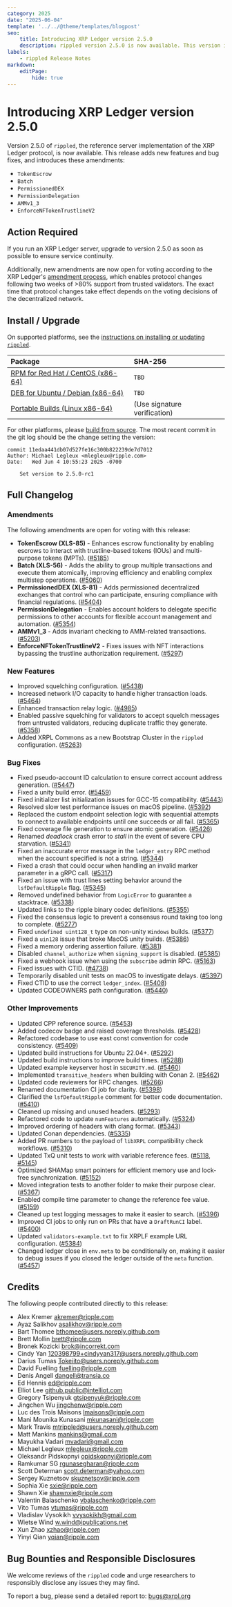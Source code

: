 ```yaml
---
category: 2025
date: "2025-06-04"
template: '../../@theme/templates/blogpost'
seo:
    title: Introducing XRP Ledger version 2.5.0
    description: rippled version 2.5.0 is now available. This version introduces new features and bug fixes.
labels:
    - rippled Release Notes
markdown:
    editPage:
        hide: true
---
```

# Introducing XRP Ledger version 2.5.0

Version 2.5.0 of `rippled`, the reference server implementation of the XRP Ledger protocol, is now available. This release adds new features and bug fixes, and introduces these amendments:

- `TokenEscrow`
- `Batch`
- `PermissionedDEX`
- `PermissionDelegation`
- `AMMv1_3`
- `EnforceNFTokenTrustlineV2`


## Action Required

If you run an XRP Ledger server, upgrade to version 2.5.0 as soon as possible to ensure service continuity.

Additionally, new amendments are now open for voting according to the XRP Ledger's [amendment process](../../docs/concepts/networks-and-servers/amendments.md), which enables protocol changes following two weeks of >80% support from trusted validators. The exact time that protocol changes take effect depends on the voting decisions of the decentralized network.


## Install / Upgrade

On supported platforms, see the [instructions on installing or updating `rippled`](../../docs/infrastructure/installation/index.md).

| Package | SHA-256 |
|:--------|:--------|
| [RPM for Red Hat / CentOS (x86-64)](https://repos.ripple.com/repos/rippled-rpm/stable/rippled-2.5.0-1.el7.x86_64.rpm) | `TBD` |
| [DEB for Ubuntu / Debian (x86-64)](https://repos.ripple.com/repos/rippled-deb/pool/stable/rippled_2.5.0-1_amd64.deb) | `TBD` |
| [Portable Builds (Linux x86-64)](https://github.com/XRPLF/rippled-portable-builds) | (Use signature verification) |

For other platforms, please [build from source](https://github.com/XRPLF/rippled/blob/master/BUILD.md). The most recent commit in the git log should be the change setting the version:

```text
commit 11edaa441db07d527fe16c300b822239de7d7012
Author: Michael Legleux <mlegleux@ripple.com>
Date:   Wed Jun 4 10:55:23 2025 -0700

    Set version to 2.5.0-rc1
```


## Full Changelog

### Amendments

The following amendments are open for voting with this release:

- **TokenEscrow (XLS-85)** - Enhances escrow functionality by enabling escrows to interact with trustline-based tokens (IOUs) and multi-purpose tokens (MPTs). ([#5185](https://github.com/XRPLF/rippled/pull/5185))
- **Batch (XLS-56)** - Adds the ability to group multiple transactions and execute them atomically, improving efficiency and enabling complex multistep operations. ([#5060](https://github.com/XRPLF/rippled/pull/5060))
- **PermissionedDEX (XLS-81)** - Adds permissioned decentralized exchanges that control who can participate, ensuring compliance with financial regulations. ([#5404](https://github.com/XRPLF/rippled/pull/5404))
- **PermissionDelegation** - Enables account holders to delegate specific permissions to other accounts for flexible account management and automation. ([#5354](https://github.com/XRPLF/rippled/pull/5354))
- **AMMv1_3** - Adds invariant checking to AMM-related transactions. ([#5203](https://github.com/XRPLF/rippled/pull/5203))
- **EnforceNFTokenTrustlineV2** - Fixes issues with NFT interactions bypassing the trustline authorization requirement. ([#5297](https://github.com/XRPLF/rippled/pull/5297))


### New Features

- Improved squelching configuration. ([#5438](https://github.com/XRPLF/rippled/pull/5438))
- Increased network I/O capacity to handle higher transaction loads. ([#5464](https://github.com/XRPLF/rippled/pull/5464))
- Enhanced transaction relay logic. ([#4985](https://github.com/XRPLF/rippled/pull/4985))
- Enabled passive squelching for validators to accept squelch messages from untrusted validators, reducing duplicate traffic they generate. ([#5358](https://github.com/XRPLF/rippled/pull/5358))
- Added XRPL Commons as a new Bootstrap Cluster in the `rippled` configuration. ([#5263](https://github.com/XRPLF/rippled/pull/5263))


### Bug Fixes

- Fixed pseudo-account ID calculation to ensure correct account address generation. ([#5447](https://github.com/XRPLF/rippled/pull/5447))
- Fixed a unity build error. ([#5459](https://github.com/XRPLF/rippled/pull/5459))
- Fixed initializer list initialization issues for GCC-15 compatibility. ([#5443](https://github.com/XRPLF/rippled/pull/5443))
- Resolved slow test performance issues on macOS pipeline. ([#5392](https://github.com/XRPLF/rippled/pull/5392))
- Replaced the custom endpoint selection logic with sequential attempts to connect to available endpoints until one succeeds or all fail. ([#5365](https://github.com/XRPLF/rippled/pull/5365))
- Fixed coverage file generation to ensure atomic generation. ([#5426](https://github.com/XRPLF/rippled/pull/5426))
- Renamed _deadlock_ crash error to _stall_ in the event of severe CPU starvation. ([#5341](https://github.com/XRPLF/rippled/pull/5341))
- Fixed an inaccurate error message in the `ledger_entry` RPC method when the account specified is not a string. ([#5344](https://github.com/XRPLF/rippled/pull/5344))
- Fixed a crash that could occur when handling an invalid marker parameter in a gRPC call. ([#5317](https://github.com/XRPLF/rippled/pull/5317))
- Fixed an issue with trust lines setting behavior around the `lsfDefaultRipple` flag. ([#5345](https://github.com/XRPLF/rippled/pull/5345))
- Removed undefined behavior from `LogicError` to guarantee a stacktrace. ([#5338](https://github.com/XRPLF/rippled/pull/5338))
- Updated links to the ripple binary codec definitions. ([#5355](https://github.com/XRPLF/rippled/pull/5355))
- Fixed the consensus logic to prevent a consensus round taking too long to complete. ([#5277](https://github.com/XRPLF/rippled/pull/5277))
- Fixed `undefined uint128_t` type on non-unity `Windows` builds. ([#5377](https://github.com/XRPLF/rippled/pull/5377))
- Fixed a `uin128` issue that broke MacOS unity builds. ([#5386](https://github.com/XRPLF/rippled/pull/5386))
- Fixed a memory ordering assertion failure. ([#5381](https://github.com/XRPLF/rippled/pull/5381))
- Disabled `channel_authorize` when `signing_support` is disabled. ([#5385](https://github.com/XRPLF/rippled/pull/5385))
- Fixed a webhook issue when using the `subscribe` admin RPC. ([#5163](https://github.com/XRPLF/rippled/pull/5163))
- Fixed issues with CTID. ([#4738](https://github.com/XRPLF/rippled/pull/4738))
- Temporarily disabled unit tests on macOS to investigate delays. ([#5397](https://github.com/XRPLF/rippled/pull/5397))
- Fixed CTID to use the correct `ledger_index`. ([#5408](https://github.com/XRPLF/rippled/pull/5408))
- Updated CODEOWNERS path configuration. ([#5440](https://github.com/XRPLF/rippled/pull/5440))


### Other Improvements

- Updated CPP reference source. ([#5453](https://github.com/XRPLF/rippled/pull/5453))
- Added codecov badge and raised coverage thresholds. ([#5428](https://github.com/XRPLF/rippled/pull/5428))
- Refactored codebase to use east const convention for code consistency. ([#5409](https://github.com/XRPLF/rippled/pull/5409))
- Updated build instructions for Ubuntu 22.04+. ([#5292](https://github.com/XRPLF/rippled/pull/5292))
- Updated build instructions to improve build times. ([#5288](https://github.com/XRPLF/rippled/pull/5288))
- Updated example keyserver host in `SECURITY.md`. ([#5460](https://github.com/XRPLF/rippled/pull/5460))
- Implemented `transitive_headers` when building with Conan 2. ([#5462](https://github.com/XRPLF/rippled/pull/5462))
- Updated code reviewers for RPC changes. ([#5266](https://github.com/XRPLF/rippled/pull/5266))
- Renamed documentation CI job for clarity. ([#5398](https://github.com/XRPLF/rippled/pull/5398))
- Clarified the `lsfDefaultRipple` comment for better code documentation. ([#5410](https://github.com/XRPLF/rippled/pull/5410))
- Cleaned up missing and unused headers. ([#5293](https://github.com/XRPLF/rippled/pull/5293))
- Refactored code to update `numFeatures` automatically. ([#5324](https://github.com/XRPLF/rippled/pull/5324))
- Improved ordering of headers with clang format. ([#5343](https://github.com/XRPLF/rippled/pull/5343))
- Updated Conan dependencies. ([#5335](https://github.com/XRPLF/rippled/pull/5335))
- Added PR numbers to the payload of `libXRPL` compatibility check workflows. ([#5310](https://github.com/XRPLF/rippled/pull/5310))
- Updated TxQ unit tests to work with variable reference fees. ([#5118](https://github.com/XRPLF/rippled/pull/5118), [#5145](https://github.com/XRPLF/rippled/pull/5145))
- Optimized SHAMap smart pointers for efficient memory use and lock-free synchronization. ([#5152](https://github.com/XRPLF/rippled/pull/5152))
- Moved integration tests to another folder to make their purpose clear. ([#5367](https://github.com/XRPLF/rippled/pull/5367))
- Enabled compile time parameter to change the reference fee value. ([#5159](https://github.com/XRPLF/rippled/pull/5159))
- Cleaned up test logging messages to make it easier to search. ([#5396](https://github.com/XRPLF/rippled/pull/5396))
- Improved CI jobs to only run on PRs that have a `DraftRunCI` label. ([#5400](https://github.com/XRPLF/rippled/pull/5400))
- Updated `validators-example.txt` to fix XRPLF example URL configuration. ([#5384](https://github.com/XRPLF/rippled/pull/5384))
- Changed ledger close in `env.meta` to be conditionally on, making it easier to debug issues if you closed the ledger outside of the `meta` function. ([#5457](https://github.com/XRPLF/rippled/pull/5457))


## Credits

The following people contributed directly to this release:

- Alex Kremer <akremer@ripple.com>
- Ayaz Salikhov <asalikhov@ripple.com>
- Bart Thomee <bthomee@users.noreply.github.com>
- Brett Mollin <brett@ripple.com>
- Bronek Kozicki <brok@incorrekt.com>
- Cindy Yan <120398799+cindyyan317@users.noreply.github.com>
- Darius Tumas <Tokeiito@users.noreply.github.com>
- David Fuelling <fuelling@ripple.com>
- Denis Angell <dangell@transia.co>
- Ed Hennis <ed@ripple.com>
- Elliot Lee <github.public@intelliot.com>
- Gregory Tsipenyuk <gtsipenyuk@ripple.com>
- Jingchen Wu <jingchenw@ripple.com>
- Luc des Trois Maisons <lmaisons@ripple.com>
- Mani Mounika Kunasani <mkunasani@ripple.com>
- Mark Travis <mtrippled@users.noreply.github.com>
- Matt Mankins <mankins@gmail.com>
- Mayukha Vadari <mvadari@gmail.com>
- Michael Legleux <mlegleux@ripple.com>
- Oleksandr Pidskopnyi <opidskopnyi@ripple.com>
- Ramkumar SG <rgunasegharan@ripple.com>
- Scott Determan <scott.determan@yahoo.com>
- Sergey Kuznetsov <skuznetsov@ripple.com>
- Sophia Xie <sxie@ripple.com>
- Shawn Xie <shawnxie@ripple.com>
- Valentin Balaschenko <vbalaschenko@ripple.com>
- Vito Tumas <vtumas@ripple.com>
- Vladislav Vysokikh <vvysokikh@gmail.com>
- Wietse Wind <w.wind@ipublications.net>
- Xun Zhao <xzhao@ripple.com>
- Yinyi Qian <yqian@ripple.com>


## Bug Bounties and Responsible Disclosures

We welcome reviews of the `rippled` code and urge researchers to responsibly disclose any issues they may find.

To report a bug, please send a detailed report to: <bugs@xrpl.org>

